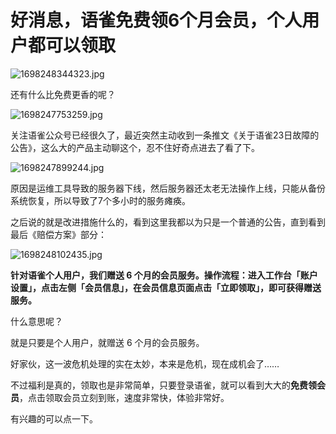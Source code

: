 # 好消息，语雀免费领6个月会员，个人用户都可以领取

![1698248344323.jpg](https://img.shejibiji.com/2023/10/25/6539369804154.jpg)

还有什么比免费更香的呢？

![1698247753259.jpg](https://img.shejibiji.com/2023/10/25/65393448b8113.jpg)

关注语雀公众号已经很久了，最近突然主动收到一条推文《关于语雀23日故障的公告》，这么大的产品主动聊这个，忍不住好奇点进去了看了下。

![1698247899244.jpg](https://img.shejibiji.com/2023/10/25/653934da37a2e.jpg)

原因是运维工具导致的服务器下线，然后服务器还太老无法操作上线，只能从备份系统恢复，所以导致了7个多小时的服务瘫痪。

之后说的就是改进措施什么的，看到这里我都以为只是一个普通的公告，直到看到最后《赔偿方案》部分：

![1698248102435.jpg](https://img.shejibiji.com/2023/10/25/653935a5ab988.jpg)

**针对语雀个人用户，我们赠送 6 个月的会员服务。操作流程：进入工作台「账户设置」，点击左侧「会员信息」，在会员信息页面点击「立即领取」，即可获得赠送服务。**

什么意思呢？

就是只要是个人用户，就赠送 6 个月的会员服务。

好家伙，这一波危机处理的实在太妙，本来是危机，现在成机会了……

不过福利是真的，领取也是非常简单，只要登录语雀，就可以看到大大的**免费领会员**，点击领取会员立刻到账，速度非常快，体验非常好。

有兴趣的可以点一下。